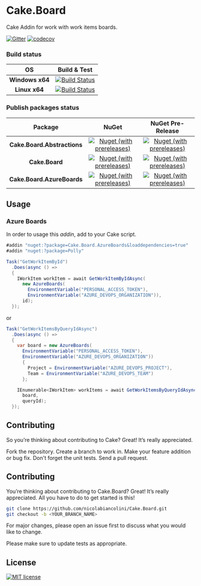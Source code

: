# Cake.Board
Cake Addin for work with work items boards.

[![Gitter](https://badges.gitter.im/cake-board/community.svg)](https://gitter.im/cake-board/community?utm_source=badge&utm_medium=badge&utm_campaign=pr-badge&utm_content=badge)
[![codecov](https://codecov.io/gh/nicolabiancolini/Cake.Board/branch/master/graph/badge.svg)](https://codecov.io/gh/nicolabiancolini/Cake.Board)

### Build status
| OS | Build & Test |
| :---: | :---: |
| __Windows x64__ | [![Build Status](https://dev.azure.com/nicolabiancolini/Cake.Board/_apis/build/status/nicolabiancolini.Cake.Board?branchName=master&jobName=Windows%20Agent)](https://dev.azure.com/nicolabiancolini/Cake.Board/_build/latest?definitionId=8&branchName=master) |
| __Linux x64__ | [![Build Status](https://dev.azure.com/nicolabiancolini/Cake.Board/_apis/build/status/nicolabiancolini.Cake.Board?branchName=master&jobName=Ubuntu%20Agent)](https://dev.azure.com/nicolabiancolini/Cake.Board/_build/latest?definitionId=8&branchName=master) |

### Publish packages status
| Package | NuGet | NuGet Pre-Release |
| :---: | :---: | :---: |
| __Cake.Board.Abstractions__ | [![Nuget (with prereleases)](https://img.shields.io/nuget/v/Cake.Board.Abstractions.svg)](https://www.nuget.org/packages/Cake.Board.Abstractions) | [![Nuget (with prereleases)](https://img.shields.io/nuget/vpre/Cake.Board.Abstractions.svg)](https://www.nuget.org/packages/Cake.Board.Abstractions) |
| __Cake.Board__ | [![Nuget (with prereleases)](https://img.shields.io/nuget/v/Cake.Board.svg)](https://www.nuget.org/packages/Cake.Board) | [![Nuget (with prereleases)](https://img.shields.io/nuget/vpre/Cake.Board.svg)](https://www.nuget.org/packages/Cake.Board)
| __Cake.Board.AzureBoards__ | [![Nuget (with prereleases)](https://img.shields.io/nuget/v/Cake.Board.AzureBoards.svg)](https://www.nuget.org/packages/Cake.Board.AzureBoards) | [![Nuget (with prereleases)](https://img.shields.io/nuget/vpre/Cake.Board.AzureBoards.svg)](https://www.nuget.org/packages/Cake.Board.AzureBoards)

## Usage
### Azure Boards
In order to usage this _addin_, add to your Cake script.
``` csharp
#addin "nuget:?package=Cake.Board.AzureBoards&loaddependencies=true"
#addin "nuget:?package=Polly"
```
``` csharp
Task("GetWorkItemById")
  .Does(async () => 
  {
    IWorkItem workItem = await GetWorkItemByIdAsync(
      new AzureBoards(
        EnvironmentVariable("PERSONAL_ACCESS_TOKEN"),
        EnvironmentVariable("AZURE_DEVOPS_ORGANIZATION")),
      id);
  });
```
or 
``` csharp
Task("GetWorkItemsByQueryIdAsync")
  .Does(async () => 
  {
    var board = new AzureBoards(
      EnvironmentVariable("PERSONAL_ACCESS_TOKEN"),
      EnvironmentVariable("AZURE_DEVOPS_ORGANIZATION"))
      {
        Project = EnvironmentVariable("AZURE_DEVOPS_PROJECT"),
        Team = EnvironmentVariable("AZURE_DEVOPS_TEAM")
      };

    IEnumerable<IWorkItem> workItems = await GetWorkItemsByQueryIdAsync(
      board,
      queryId);
  });
```

## Contributing
So you’re thinking about contributing to Cake? Great! It’s really appreciated.


Fork the repository.
Create a branch to work in.
Make your feature addition or bug fix.
Don't forget the unit tests.
Send a pull request.

## Contributing
You’re thinking about contributing to Cake.Board? Great! It’s really appreciated.
All you have to do to get started is this!
``` bash
git clone https://github.com/nicolabiancolini/Cake.Board.git
git checkout -b <YOUR_BRANCH_NAME>
```
For major changes, please open an issue first to discuss what you would like to change.

Please make sure to update tests as appropriate.

## License
[![MIT license](https://img.shields.io/badge/license-MIT-brightgreen.svg)](https://github.com/nicolabiancolini/Cake.Board/blob/master/LICENSE)
